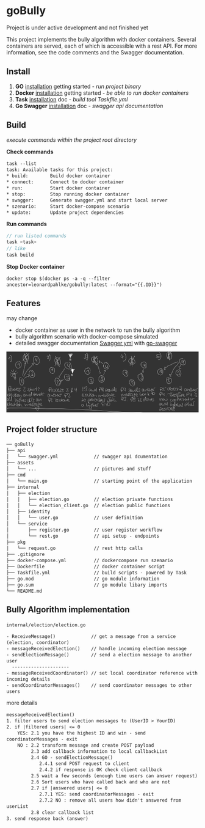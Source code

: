 # goBully

Project is under active development and not finished yet

This project implements the bully algorithm with docker containers. 
Several containers are served, each of which is accessible with a rest API. 
For more information, see the code comments and the Swagger documentation. 

## Install

1. **GO** [installation](https://golang.org/doc/install) getting started - *run project binary*  
2. **Docker** [installation](https://docs.docker.com/get-docker/) getting started - *be able to run docker containers* 
3. **Task** [installation](https://taskfile.dev/#/installation) doc - *build tool Taskfile.yml*
4. **Go Swagger** [installation](https://goswagger.io/install.html) doc - *swagger api documentation*

## Build
*execute commands within the project root directory*

**Check commands**
```
task --list
task: Available tasks for this project:
* build:        Build docker container
* connect:      Connect to docker container
* run:          Start docker container
* stop:         Stop running docker container
* swagger:      Generate swagger.yml and start local server
* szenario:     Start docker-compose scenario
* update:       Update project dependencies
```
**Run commands**
```go
// run listed commands 
task <task>
// like
task build
```

**Stop Docker container**
```
docker stop $(docker ps -a -q --filter ancestor=leonardpahlke/gobully:latest --format="{{.ID}}")
```

## Features

may change
- docker container as user in the network to run the bully algorithm
- bully algorithm scenario with docker-compose simulated 
- detailed swagger documentation [Swagger yml](api/swagger.yml) with [go-swagger](https://github.com/go-swagger/go-swagger)

![goBully](assets/goBully.jpg)

## Project folder structure

```
── goBully
├── api
│   └── swagger.yml             // swagger api dcumentation
├── assets
│   └── ...                     // pictures and stuff
├── cmd
│   └── main.go                 // starting point of the application
├── internal
│   ├── election
│   │   ├── election.go         // election private functions
│   │   └── election_client.go  // election public functions
│   ├── identity
│   │   └── user.go             // user definition
│   └── service
│       ├── register.go         // user register workflow
│       └── rest.go             // api setup - endpoints
├── pkg
│   └── request.go              // rest http calls
├── .gitignore
├── docker-compose.yml          // dockercompose run szenario
├── Dockerfile                  // docker container script
├── Taskfile.yml                // build scripts - powered by Task
├── go.mod                      // go module information
├── go.sum                      // go module libary imports
└── README.md
```

## Bully Algorithm implementation

`internal/election/election.go`

	- ReceiveMessage()             // get a message from a service (election, coordinator)
	- messageReceivedElection()    // handle incoming election message
	- sendElectionMessage()        // send a election message to another user
      ---------------------
	- messageReceivedCoordinator() // set local coordinator reference with incoming details
	- sendCoordinatorMessages()    // send coordinator messages to other users
	
more details

```
messageReceivedElection()
1. filter users to send election messages to (UserID > YourID)
2. if |filtered users| <= 0
   	YES: 2.1 you have the highest ID and win - send coordinatorMessages - exit
   	NO : 2.2 transform message and create POST payload
		 2.3 add callback information to local callbackList
         2.4 GO - sendElectionMessage()
            2.4.1 send POST request to client
            2.4.2 if response is OK check client callback
         2.5 wait a few seconds (enough time users can answer request)
         2.6 Sort users who have called back and who are not
         2.7 if |answered users| <= 0
			2.7.1 YES: send coordinatorMessages - exit
			2.7.2 NO : remove all users how didn't answered from userList
         2.8 clear callback list
3. send response back (answer)
```